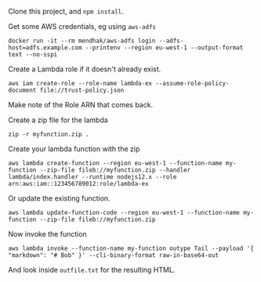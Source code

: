 


Clone this project, and `npm install`.  


Get some AWS credentials, eg using `aws-adfs`

```
docker run -it --rm mendhak/aws-adfs login --adfs-host=adfs.example.com --printenv --region eu-west-1 --output-format text --no-sspi
```

Create a Lambda role if it doesn't already exist.

```
aws iam create-role --role-name lambda-ex --assume-role-policy-document file://trust-policy.json
```

Make note of the Role ARN that comes back.

Create a zip file for the lambda

```
zip -r myfunction.zip .
```

Create your lambda function with the zip

```
aws lambda create-function --region eu-west-1 --function-name my-function --zip-file fileb://myfunction.zip --handler lambda/index.handler --runtime nodejs12.x --role arn:aws:iam::123456789012:role/lambda-ex
```

Or update the existing function. 

```
aws lambda update-function-code --region eu-west-1 --function-name my-function --zip-file fileb://myfunction.zip
```

Now invoke the function

```
aws lambda invoke --function-name my-function outype Tail --payload '{ "markdown": "# Bob" }' --cli-binary-format raw-in-base64-out
```

And look inside `outfile.txt` for the resulting HTML.  


